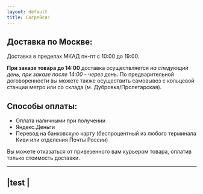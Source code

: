 ```yaml
---
layout: default
title: Согрейся!
--- 
```


<div class="post">

Доставка по Москве:
-------------------

Доставка в пределах МКАД пн-пт с 10:00 до 19:00.

**При заказе товара до 14:00** доставка осуществляется *на следующий день, при заказе после 14:00 - через день*.
По предварительной договоренности вы можете также осуществить самовывоз с кольцевой станции метро или со склада 
(м. Дубровка/Пролетарская).

Способы оплаты:
---------------

* Оплата наличными при получении
* Яндекс.Деньги
* Перевод на банковскую карту (беспроцентный из любого терминала Киви или отделения Почты России)

Вы можете отказаться от привезенного вам курьером товара, оплатив только стоимость доставки.

-----------
|test     |
-----------

</div>
